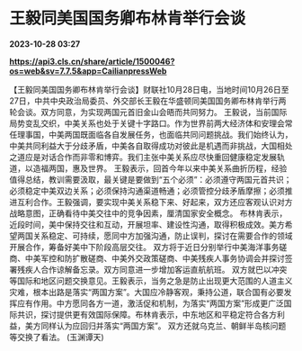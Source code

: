 # 王毅同美国国务卿布林肯举行会谈

**2023-10-28 03:27**

**https://api3.cls.cn/share/article/1500046?os=web&sv=7.7.5&app=CailianpressWeb**

【王毅同美国国务卿布林肯举行会谈】财联社10月28日电，当地时间10月26日至27日，中共中央政治局委员、外交部长王毅在华盛顿同美国国务卿布林肯举行两轮会谈。双方同意，为实现两国元首旧金山会晤而共同努力。 王毅说，当前国际局势变乱交织，中美关系也处于关键十字路口。作为世界前两大经济体和安理会常任理事国，中美两国既面临各自发展任务，也面临共同问题挑战。我们始终认为，中美共同利益大于分歧矛盾，中美各自取得成功对彼此是机遇而非挑战，大国相处之道应是对话合作而非零和博弈。我们主张中美关系应尽快重回健康稳定发展轨道，以造福两国，惠及世界。 王毅表示，回首今年以来中美关系曲折历程，经验值得总结，教训需要汲取，最关键是要做到“五个必须”：必须遵守两国元首共识；必须稳定中美双边关系；必须保持沟通渠道畅通；必须管控分歧矛盾摩擦；必须推进互利合作。王毅强调，要实现中美关系稳下来、好起来，双方还应客观认识对方战略意图，正确看待中美交往中的竞争因素，厘清国家安全概念。 布林肯表示，近段时间，美中保持交往和互动，开展坦率、建设性沟通，取得积极成效。美方希望两国关系稳定、可持续，愿同中方加强沟通，防止误判，探讨在需要合作的领域开展合作，筹备好美中下阶段高层交往。 双方将于近日分别举行中美海洋事务磋商、中美军控和防扩散磋商、中美外交政策磋商、中美残疾人事务协调会并探讨签署残疾人合作谅解备忘录。双方同意进一步增加客运直航航班。 双方就巴以冲突等国际和地区问题交换意见。王毅表示，当务之急是防止出现更大范围的人道主义灾难，根本出路是落实“两国方案”。大国应冷静客观，秉持公道，联合国有必要发挥应有作用。中方愿同各方一道，激活促和机制，为落实“两国方案”形成更广泛国际共识，探讨提供更有效国际保障。布林肯表示，中东地区和平稳定符合各方利益，美方同样认为应回归并落实“两国方案”。 双方还就乌克兰、朝鲜半岛核问题等交换了看法。 (玉渊谭天)